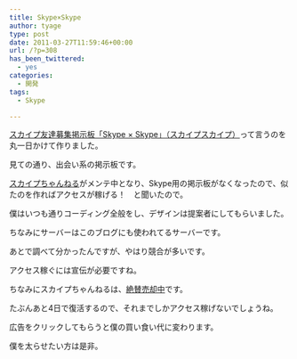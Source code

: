 ```yaml
---
title: Skype×Skype
author: tyage
type: post
date: 2011-03-27T11:59:46+00:00
url: /?p=308
has_been_twittered:
  - yes
categories:
  - 開発
tags:
  - Skype

---
```

<p><a href="http://skype-skype.com/">スカイプ友達募集掲示板「Skype × Skype」（スカイプスカイプ）</a>って言うのを丸一日かけて作りました。</p>
<p>見ての通り、出会い系の掲示板です。</p>
<p><a href="http://www.skype-ch.com/">スカイプちゃんねる</a>がメンテ中となり、Skype用の掲示板がなくなったので、似たのを作ればアクセスが稼げる！　と聞いたので。</p>
<p>僕はいつも通りコーディング全般をし、デザインは提案者にしてもらいました。</p>
<p>ちなみにサーバーはこのブログにも使われてるサーバーです。</p>
<p>あとで調べて分かったんですが、やはり競合が多いです。</p>
<p>アクセス稼ぐには宣伝が必要ですね。</p>
<p>ちなみにスカイプちゃんねるは、<a href="http://page2.auctions.yahoo.co.jp/jp/auction/b121640707">絶賛売却中</a>です。</p>
<p>たぶんあと4日で復活するので、それまでしかアクセス稼げないでしょうね。</p>
<p>広告をクリックしてもらうと僕の買い食い代に変わります。</p>
<p>僕を太らせたい方は是非。</p>

